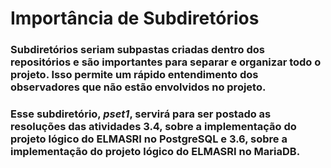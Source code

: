 # Importância de Subdiretórios
### Subdiretórios seriam subpastas criadas dentro dos repositórios e são importantes para separar e organizar todo o projeto. Isso permite um rápido entendimento dos observadores que não estão envolvidos no projeto.
### Esse subdiretório, *pset1*, servirá para ser postado as resoluções das atividades 3.4, sobre a implementação do projeto lógico do ELMASRI no PostgreSQL e 3.6, sobre a implementação do projeto lógico do ELMASRI no MariaDB.
